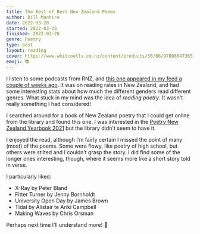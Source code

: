 ```yaml
---
title: The Best of Best New Zealand Poems
author: Bill Manhire
date: 2022-03-28
started: 2022-03-23
finished: 2022-03-28
genre: Poetry
type: post
layout: reading
cover: https://www.whitcoulls.co.nz/content/products/50/86/9780864736512.jpg?width=416&height=620&fit=bounds&enable=upscale&bg-color=ffffff&canvas=416%2C620
emoji: 📚
---
```


I listen to some podcasts from RNZ, and [this one appeared in my feed a couple of weeks ago](https://www.rnz.co.nz/national/programmes/sunday/audio/2018833107/new-zealand-men-s-reading-rates-continuing-to-drop). It was on reading rates in New Zealand, and had some interesting stats about how much the different genders read different genres. What stuck in my mind was the idea of _reading poetry_. It wasn't really something I had considered!

I searched around for a book of New Zealand poetry that I could get online from the library and found this one. I was interested in the [Poetry New Zealand Yearbook 2021](https://www.masseypress.ac.nz/books/poetry-new-zealand-yearbook-2021) but the library didn't seem to have it.

I enjoyed the read, although I’m fairly certain I missed the point of many (most) of the poems. Some were flowy, like poetry of high school, but others were stilted and I couldn’t grasp the story. I did find some of the longer ones interesting, though, where it seems more like a short story told in verse.

I particularly liked:

- X-Ray by Peter Bland
- Fitter Turner by Jenny Bornholdt
- University Open Day by James Brown
- Tidal by Alistair te Ariki Campbell
- Making Waves by Chris Orsman

Perhaps next time I’ll understand more! 🧐
